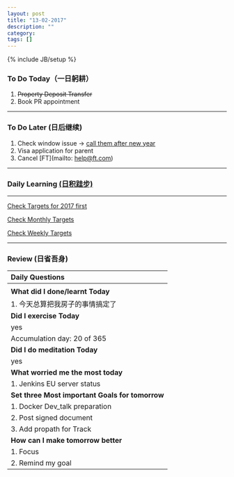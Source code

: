 ```yaml
---
layout: post
title: "13-02-2017"
description: ""
category: 
tags: []
---
```

{% include JB/setup %}

### To Do Today（一日躬耕）

1. <s>Property Deposit Transfer </s>
2. Book PR appointment 

---

### To Do Later (日后继续) 

1. Check window issue -> [call them after new year](http://neil526.tripod.com/) 
2. Visa application for parent
3. Cancel [FT](mailto: help@ft.com)

---

### Daily Learning [(日积跬步)](https://yitianxu.github.io/2017/01/05/learning-summary)


---

[Check Targets for 2017 first](https://yitianxu.github.io/2016/12/30/resolution-for-2017)

[Check Monthly Targets](https://yitianxu.github.io/pages/monthly%20targets/Monthly)

[Check Weekly Targets](https://yitianxu.github.io/pages/weekly%20targets/Weekly%20Targets) 

---

### Review (日省吾身)

| Daily Questions                   |                                           
|:----------------------------------|
|                                   |
| **What did I done/learnt Today**| 
|1. 今天总算把我房子的事情搞定了   |
| **Did I exercise Today**|          
| yes    |
| Accumulation day: 20 of 365   |
| **Did I do meditation Today**|          
| yes    |
|**What worried me the most today**|
|1. Jenkins EU server status                                |
|**Set three Most important Goals for tomorrow**|
|1. Docker Dev_talk preparation                                         |
|2. Post signed document                          |
|3. Add propath for Track                          |
|**How can I make tomorrow better**|
|1. Focus                          |
|2. Remind my goal                          |